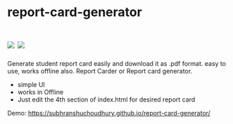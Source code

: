 # report-card-generator
# <img src="https://img.shields.io/badge/status-complete-green"> <img src="https://img.shields.io/badge/report%20card-can%20be%20improve%20by%20css-red">
Generate student report card easily and download it as .pdf format. easy to use, works offline also. Report Carder or Report card generator.

- simple UI
- works in Offline
- Just edit the 4th section of index.html for desired report card

Demo: https://subhranshuchoudhury.github.io/report-card-generator/
